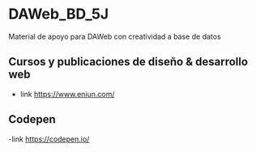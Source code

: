 # DAWeb_BD_5J
Material de apoyo para DAWeb con creatividad a base de datos

## Cursos y publicaciones de diseño & desarrollo web
- link https://www.eniun.com/
## Codepen
-link   https://codepen.io/
